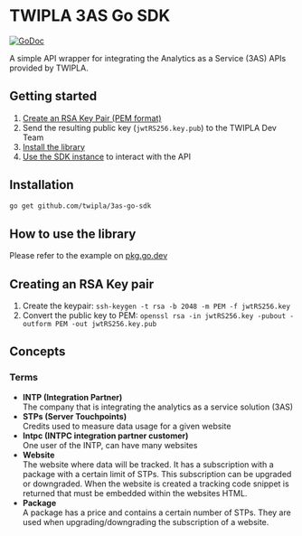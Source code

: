 # TWIPLA 3AS Go SDK

[![GoDoc](https://pkg.go.dev/badge/github.com/twipla/3as-go-sdk)](https://pkg.go.dev/github.com/twipla/3as-go-sdk)

A simple API wrapper for integrating the Analytics as a Service (3AS) APIs provided by TWIPLA.

## Getting started

1. [Create an RSA Key Pair (PEM format)](#creating-an-rsa-key-pair)
2. Send the resulting public key (`jwtRS256.key.pub`) to the TWIPLA Dev Team
3. [Install the library](#installation)
4. [Use the SDK instance](#how-to-use-the-library) to interact with the API

## Installation
```sh
go get github.com/twipla/3as-go-sdk
```

## How to use the library

Please refer to the example on [pkg.go.dev](https://pkg.go.dev/github.com/twipla/3as-go-sdk)

## Creating an RSA Key pair

1. Create the keypair: `ssh-keygen -t rsa -b 2048 -m PEM -f jwtRS256.key`
2. Convert the public key to PEM: `openssl rsa -in jwtRS256.key -pubout -outform PEM -out jwtRS256.key.pub`

## Concepts

### Terms

- **INTP (Integration Partner)**\
  The company that is integrating the analytics as a service solution (3AS)
- **STPs (Server Touchpoints)**\
  Credits used to measure data usage for a given website
- **Intpc (INTPC integration partner customer)**\
  One user of the INTP, can have many websites
- **Website**\
  The website where data will be tracked. It has a subscription with a package with a certain limit of STPs.
  This subscription can be upgraded or downgraded.
  When the website is created a tracking code snippet is returned that must be embedded within the websites HTML.
- **Package**\
  A package has a price and contains a certain number of STPs. They are used when upgrading/downgrading the subscription of a website.

